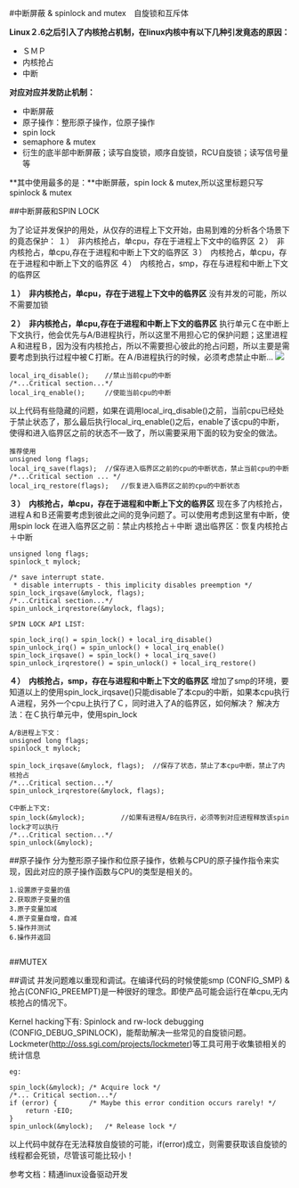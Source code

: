 #中断屏蔽 & spinlock and mutex　自旋锁和互斥体

**Linux２.6之后引入了内核抢占机制，在linux内核中有以下几种引发竟态的原因：**

- ＳＭＰ
- 内核抢占
- 中断

**对应对应并发防止机制：**

- 中断屏蔽
- 原子操作：整形原子操作，位原子操作
- spin lock
- semaphore & mutex
- 衍生的底半部中断屏蔽；读写自旋锁，顺序自旋锁，RCU自旋锁；读写信号量等

**其中使用最多的是：**中断屏蔽，spin lock & mutex,所以这里标题只写spinlock & mutex

##中断屏蔽和SPIN LOCK

为了论证并发保护的用处，从仅存的进程上下文开始，由易到难的分析各个场景下的竟态保护：
１）　非内核抢占，单cpu，存在于进程上下文中的临界区
２）　非内核抢占，单cpu,存在于进程和中断上下文的临界区
３）　内核抢占，单cpu，存在于进程和中断上下文的临界区
４）　内核抢占，smp，存在与进程和中断上下文的临界区

**１）　非内核抢占，单cpu，存在于进程上下文中的临界区**
没有并发的可能，所以不需要加锁

**２）　非内核抢占，单cpu,存在于进程和中断上下文的临界区**
执行单元Ｃ在中断上下文执行，他会优先与A/B进程执行，所以这里不用担心它的保护问题；这里进程Ａ和进程Ｂ，因为没有内核抢占，所以不需要担心彼此的抢占问题，所以主要是需要考虑到执行过程中被Ｃ打断。在Ａ/B进程执行的时候，必须考虑禁止中断...
![](/home/jacob/Pictures/thread_interrupt_context.png)

```
local_irq_disable();	//禁止当前cpu的中断
/*...Critical section...*/
local_irq_enable();		//使能当前cpu的中断
```
以上代码有些隐藏的问题，如果在调用local_irq_disable()之前，当前cpu已经处于禁止状态了，那么最后执行local_irq_enable()之后，enable了该cpu的中断，使得和进入临界区之前的状态不一致了，所以需要采用下面的较为安全的做法。
```
推荐使用
unsigned long flags;
local_irq_save(flags);	//保存进入临界区之前的cpu的中断状态，禁止当前cpu的中断
/*...Critical section ... */
local_irq_restore(flags);	//恢复进入临界区之前的cpu的中断状态
```

**３）　内核抢占，单cpu，存在于进程和中断上下文的临界区**
现在多了内核抢占，进程Ａ和Ｂ还需要考虑到彼此之间的竞争问题了。可以使用考虑到这里有中断，使用spin lock
在进入临界区之前：禁止内核抢占＋中断
退出临界区：恢复内核抢占＋中断

```
unsigned long flags;
spinlock_t mylock;

/* save interrupt state. 
 * disable interrupts - this implicity disables preemption */
spin_lock_irqsave(&mylock, flags);
/*...Critical section...*/
spin_unlock_irqrestore(&mylock, flags);
```

```
SPIN LOCK API LIST:

spin_lock_irq() = spin_lock() + local_irq_disable()
spin_unlock_irq() = spin_unlock() + local_irq_enable()
spin_lock_irqsave() = spin_lock() + local_irq_save()
spin_unlock_irqrestore() = spin_unlock() + local_irq_restore()
```

**４）　内核抢占，smp，存在与进程和中断上下文的临界区**
增加了smp的环境，要知道以上的使用spin_lock_irqsave()只能disable了本cpu的中断，如果本cpu执行Ａ进程，另外一个cpu上执行了Ｃ，同时进入了A的临界区，如何解决？
解决方法：在Ｃ执行单元中，使用spin_lock
```
A/B进程上下文：
unsigned long flags;
spinlock_t mylock;

spin_lock_irqsave(&mylock, flags);	//保存了状态，禁止了本cpu中断，禁止了内核抢占
/*...Critical section...*/
spin_unlock_irqrestore(&mylock, flags);

C中断上下文:
spin_lock(&mylock);			//如果有进程A/B在执行，必须等到对应进程释放该spin lock才可以执行
/*...Critical section...*/
spin_unlock(&mylock);
```

##原子操作
分为整形原子操作和位原子操作，依赖与CPU的原子操作指令来实现，因此对应的原子操作函数与CPU的类型是相关的。
```
1.设置原子变量的值
2.获取原子变量的值
3.原子变量加减
4.原子变量自增，自减
5.操作并测试
6.操作并返回


```

##MUTEX

##调试
并发问题难以重现和调试。在编译代码的时候使能smp (CONFIG_SMP) & 抢占(CONFIG_PREEMPT)是一种很好的理念。即使产品可能会运行在单cpu,无内核抢占的情况下。

Kernel hacking下有: Spinlock and rw-lock debugging　(CONFIG_DEBUG_SPINLOCK)，能帮助解决一些常见的自旋锁问题。
Lockmeter(http://oss.sgi.com/projects/lockmeter)等工具可用于收集锁相关的统计信息

```
eg:

spin_lock(&mylock);	/* Acquire lock */
/*... Critical section...*/
if (error) {		/* Maybe this error condition occurs rarely! */
	return -EIO;
}
spin_unlock(&mylock);	/* Release lock */
```
以上代码中就存在无法释放自旋锁的可能，if(error)成立，则需要获取该自旋锁的线程都会死锁，尽管该可能比较小！

参考文档：精通linux设备驱动开发
